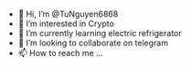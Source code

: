 - 👋 Hi, I’m @TuNguyen6868
- 👀 I’m interested in Crypto
- 🌱 I’m currently learning electric refrigerator
- 💞️ I’m looking to collaborate on telegram
- 📫 How to reach me ...

<!---
TuNguyen6868/TuNguyen6868 is a ✨ special ✨ repository because its `README.md` (this file) appears on your GitHub profile.
You can click the Preview link to take a look at your changes.
--->

